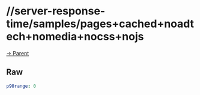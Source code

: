 
# //server-response-time/samples/pages+cached+noadtech+nomedia+nocss+nojs

[→ Parent](../..)


## Raw


```yaml
p90range: 0

```

